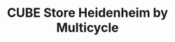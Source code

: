 ---
title: "CUBE Store Heidenheim by Multicycle"
url: /heidenheim-an-der-brenz/cube-store-heidenheim-by-multicycle-aalener-strasse/
shop: Fahrrad
---